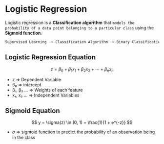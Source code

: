 # Logistic Regression
Logistic regression is a **Classification algorithm** that `models the probability of a data point belonging to a particular class` using the **Sigmoid function**.

```bash
Supervised Learning -> Classification Algorithm -> Binary Classification | Multi Classification
```

## Logistic Regression Equation

$$
z = \beta_0 + \beta_1 x_1 + \beta_2 x_2 + \cdots + \beta_n x_n
$$

- z => Dependent Variable
- β₀ => intercept
- β₁, β₂ ... => Weights of each feature
- x₁, x₂ ... => Independent Variables

## Sigmoid Equation

$$
y = \sigma(z) \in (0, 1) = \frac{1}{1 + e^{-z}}
$$

- 𝜎 => sigmoid function to predict the probability of an observation being in the class
